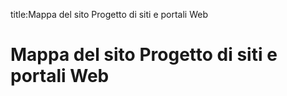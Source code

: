 title:Mappa del sito Progetto di siti e portali Web

# Mappa del sito Progetto di siti e portali Web

